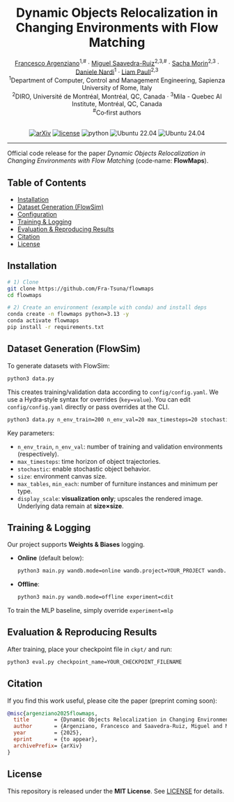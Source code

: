 
<div align="center">
  <h1>Dynamic Objects Relocalization in Changing Environments with Flow Matching</h1>

  <a href="https://www.linkedin.com/in/fra-arg/">Francesco Argenziano</a><sup>1,#</sup> ·
  <a href="https://mikes96.github.io/">Miguel Saavedra-Ruiz</a><sup>2,3,#</sup> ·
  <a href="https://sachamorin.github.io/">Sacha Morin</a><sup>2,3</sup> ·
  <a href="https://scholar.google.com/citations?user=xZwripcAAAAJ&hl=it&oi=ao">Daniele Nardi</a><sup>1</sup> ·
  <a href="https://liampaull.ca/">Liam Paull</a><sup>2,3</sup><br/>
  <sup>1</sup>Department of Computer, Control and Management Engineering, Sapienza University of Rome, Italy<br/>
  <sup>2</sup>DIRO, Université de Montréal, Montréal, QC, Canada · <sup>3</sup>Mila - Quebec AI Institute, Montréal, QC, Canada<br/>
  <sup>#</sup>Co‑first authors
  <br/><br/>

  <a href="https://arxiv.org/pdf/2509.16398"><img alt="arXiv" src="https://img.shields.io/badge/arXiv-Here-red"></a>
  <a href="LICENSE"><img alt="license" src="https://img.shields.io/badge/License-MIT-yellow"></a>
  <img alt="python" src="https://img.shields.io/badge/python-3.13+-green">
  <img alt="Ubuntu 22.04" src="https://img.shields.io/badge/Ubuntu-22.04-E95420">
  <img alt="Ubuntu 24.04" src="https://img.shields.io/badge/Ubuntu-24.04-E95420">
</div>

---

Official code release for the paper *Dynamic Objects Relocalization in Changing Environments with Flow Matching* (code‑name: **FlowMaps**).

<!-- If you have a teaser image or GIF, put it here -->
<!-- <p align="center"><img src="assets/teaser.png" width="75%"/></p> -->

## Table of Contents
- [Installation](#installation)
- [Dataset Generation (FlowSim)](#dataset-generation-flowsim)
- [Configuration](#configuration)
- [Training & Logging](#training--logging)
- [Evaluation & Reproducing Results](#evaluation--reproducing-results)
- [Citation](#citation)
- [License](#license)

## Installation
```bash
# 1) Clone
git clone https://github.com/Fra-Tsuna/flowmaps
cd flowmaps

# 2) Create an environment (example with conda) and install deps
conda create -n flowmaps python=3.13 -y
conda activate flowmaps
pip install -r requirements.txt
```

## Dataset Generation (FlowSim)
To generate datasets with FlowSim:
```bash
python3 data.py
```
This creates training/validation data according to `config/config.yaml`.
We use a Hydra‑style syntax for overrides (`key=value`). You can edit `config/config.yaml` directly or pass overrides at the CLI.
```bash
python3 data.py n_env_train=200 n_env_val=20 max_timesteps=20 stochastic=true
```
Key parameters:
- `n_env_train`, `n_env_val`: number of training and validation environments (respectively).
- `max_timesteps`: time horizon of object trajectories.
- `stochastic`: enable stochastic object behavior.
- `size`: environment canvas size.
- `max_tables`, `min_each`: number of furniture instances and minimum per type.
- `display_scale`: **visualization only**; upscales the rendered image. Underlying data remain at **size×size**.


## Training & Logging
Our project supports **Weights & Biases** logging.
- **Online** (default below): 
  ```bash
  python3 main.py wandb.mode=online wandb.project=YOUR_PROJECT wandb.entity=YOUR_ENTITY wandb.tags="[flowmaps,cdit]" experiment=cdit
  ```
- **Offline**:
  ```bash
  python3 main.py wandb.mode=offline experiment=cdit
  ```

To train the MLP baseline, simply override `experiment=mlp`

## Evaluation & Reproducing Results
After training, place your checkpoint file in `ckpt/` and run:
```bash
python3 eval.py checkpoint_name=YOUR_CHECKPOINT_FILENAME
```

## Citation
If you find this work useful, please cite the paper (preprint coming soon):
```bibtex
@misc{argenziano2025flowmaps,
  title        = {Dynamic Objects Relocalization in Changing Environments with Flow Matching},
  author       = {Argenziano, Francesco and Saavedra-Ruiz, Miguel and Morin, Sacha and Nardi, Daniele and Paull, Liam},
  year         = {2025},
  eprint       = {to appear},
  archivePrefix= {arXiv}
}
```

## License
This repository is released under the **MIT License**. See [LICENSE](LICENSE) for details.
